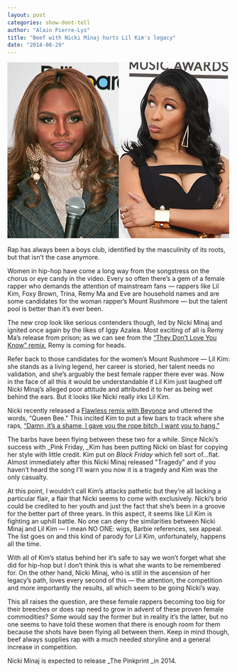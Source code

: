 ```yaml
---
layout: post
categories: show-dont-tell
author: "Alain Pierre-Lys"
title: "Beef with Nicki Minaj hurts Lil Kim's legacy"
date: "2014-08-29"
---
```


[![LilKim_Nicki](images/LilKim_Nicki.jpg)](http://www.thehighscreen.com/wp-content/uploads/2014/08/LilKim_Nicki.jpg)

Rap has always been a boys club, identified by the masculinity of its roots, but that isn’t the case anymore.

Women in hip-hop have come a long way from the songstress on the chorus or eye candy in the video. Every so often there’s a gem of a female rapper who demands the attention of mainstream fans — rappers like Lil Kim, Foxy Brown, Trina, Remy Ma and Eve are household names and are some candidates for the woman rapper’s Mount Rushmore — but the talent pool is better than it’s ever been.

The new crop look like serious contenders though, led by Nicki Minaj and ignited once again by the likes of Iggy Azalea. Most exciting of all is Remy Ma’s release from prison; as we can see from the [“They Don’t Love You Know” remix](https://www.youtube.com/watch?v=BrkRtaKlWI8), Remy is coming for heads.

Refer back to those candidates for the women’s Mount Rushmore — Lil Kim: she stands as a living legend, her career is storied, her talent needs no validation, and she’s arguably the best female rapper there ever was. Now in the face of all this it would be understandable if Lil Kim just laughed off Nicki Minaj’s alleged poor attitude and attributed it to her as being wet behind the ears. But it looks like Nicki really irks Lil Kim.

Nicki recently released a [Flawless remix with Beyonce](http://www.billboard.com/articles/columns/the-juice/6206968/nicki-minaj-explains-beyonce-flawless-remix) and uttered the words, “Queen Bee." This incited Kim to put a few bars to track where she raps, [“Damn, it’s a shame, I gave you the rope bitch, I want you to hang.”](https://soundcloud.com/lilkimofficial/lil-kim-identity-theft)

The barbs have been flying between these two for a while. Since Nicki’s success with _Pink Friday, _Kim has been putting Nicki on blast for copying her style with little credit. Kim put on _Black Friday_ which fell sort of…flat. Almost immediately after this Nicki Minaj released "Tragedy" and if you haven’t heard the song I’ll warn you now it is a tragedy and Kim was the only casualty.

At this point, I wouldn’t call Kim’s attacks pathetic but they’re all lacking a particular flair, a flair that Nicki seems to come with exclusively. Nicki’s brio could be credited to her youth and just the fact that she’s been in a groove for the better part of three years. In this aspect, it seems like Lil Kim is fighting an uphill battle. No one can deny the similarities between Nicki Minaj and Lil Kim — I mean NO ONE: wigs, Barbie references, sex appeal. The list goes on and this kind of parody for Lil Kim, unfortunately, happens all the time.

With all of Kim’s status behind her it’s safe to say we won’t forget what she did for hip-hop but I don’t think this is what she wants to be remembered for. On the other hand, Nicki Minaj, who is still in the ascension of her legacy’s path, loves every second of this — the attention, the competition and more importantly the results, all which seem to be going Nicki’s way.

This all raises the question, are these female rappers becoming too big for their breeches or does rap need to grow in advent of these proven female commodities? Some would say the former but in reality it’s the latter, but no one seems to have told these women that there is enough room for them because the shots have been flying all between them. Keep in mind though, beef always supplies rap with a much needed storyline and a general increase in competition.

Nicki Minaj is expected to release _The Pinkprint _in 2014.

 